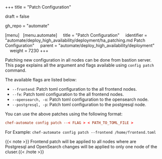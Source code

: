 +++
title = "Patch Configuration"

draft = false

gh_repo = "automate"

[menu]
  [menu.automate]
    title = "Patch Configuration"
    identifier = "automate/deploy_high_availability/deployment/ha_patching.md Patch Configuration"
    parent = "automate/deploy_high_availability/deployment"
    weight = 7230
+++

Patching new configuration in all nodes can be done from bastion server. This page explains all the argument and flags available using `config patch` command.

The available flags are listed below:

- `--frontend`: Patch toml configuration to the all frontend nodes.
- `--fe`: Patch toml configuration to the all frontend nodes.
- `--opensearch, -o`: Patch toml configuration to the opensearch node.
- `--postgresql, -p`: Patch toml configuration to the postgresql node.

You can use the above patches using the following format:

```toml
chef-automate config patch --< FLAG > < PATH_TO_TOML_FILE >
```

For Example: `chef-automate config patch --frontend /home/frontend.toml`

{{< note >}} Frontend patch will be applied to all nodes where are Postgresql and OpenSearch changes will be applied to only one node of the cluser.{{< /note >}}
